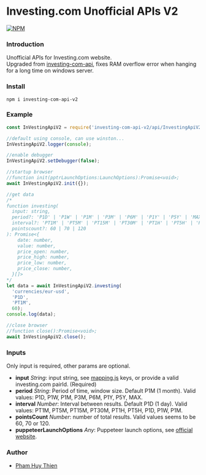 # Investing.com Unofficial APIs V2
[![NPM](https://nodei.co/npm/investing-com-api-v2.png)](https://nodei.co/npm/investing-com-api-v2/)

### Introduction
Unofficial APIs for Investing.com website.  
Upgraded from [investing-com-api](https://github.com/DavideViolante/investing-com-api), fixes RAM overflow error when hanging for a long time on windows server.  


### Install
`npm i investing-com-api-v2`

### Example
```javascript
const InVestingApiV2 = require('investing-com-api-v2/api/InvestingApiV2');

//default using console, can use winston...
InVestingApiV2.logger(console);

//enable debugger
InVestingApiV2.setDebugger(false);

//startup browser
//function init(pptrLaunchOptions:LaunchOptions):Promise<void>;
await InVestingApiV2.init({});

//get data
/*
function investing(
  input: string,
  period?: 'P1D' | 'P1W' | 'P1M' | 'P3M' | 'P6M' | 'P1Y' | 'P5Y' | 'MAX',
  interval?: 'PT1M' | 'PT5M' | 'PT15M' | 'PT30M' | 'PT1H' | 'PT5H' | 'P1D' | 'P1W' | 'P1M',
  pointscount?: 60 | 70 | 120
): Promise<{
    date: number,
    value: number,
    price_open: number,
    price_high: number,
    price_low: number,
    price_close: number,
  }[]>
*/
let data = await InVestingApiV2.investing(
  'currencies/eur-usd',
  'P1D',
  'PT1M',
  60);
console.log(data);

//close browser
//function close():Promise<void>;
await InVestingApiV2.close();
```

### Inputs
Only input is required, other params are optional.
- **input** _String_: input string, see [mapping.js](https://github.com/PhamHuyThien/investing-com-api-v2/blob/master/api/InvestingService.js) keys, or provide a valid investing.com pairId. (Required)
- **period** _String_: Period of time, window size. Default P1M (1 month). Valid values: P1D, P1W, P1M, P3M, P6M, P1Y, P5Y, MAX.
- **interval** _Number_: Interval between results. Default P1D (1 day). Valid values: PT1M, PT5M, PT15M, PT30M, PT1H, PT5H, P1D, P1W, P1M.
- **pointsCount** _Number_: number of total results. Valid values seems to be 60, 70 or 120.
- **puppeteerLaunchOptions** _Any_: Puppeteer launch options, see [official website](https://pptr.dev/api/puppeteer.launchoptions).

### Author
- [Pham Huy Thien](https://github.com/PhamHuyThien/)
